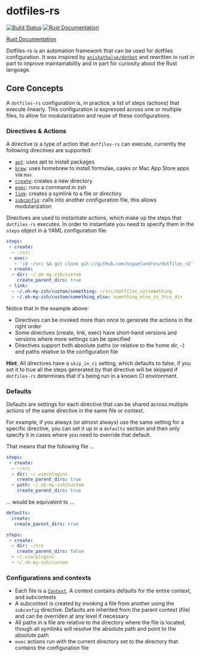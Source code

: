 # dotfiles-rs

[![Build Status](https://github.com/miguelandres/dotfiles-rs/actions/workflows/rust_build_and_test.yml/badge.svg?branch=main)](https://github.com/miguelandres/dotfiles-rs/actions/workflows/rust_build_and_test.yml)
[![Rust Documentation](https://github.com/miguelandres/dotfiles-rs/actions/workflows/rust_doc_generator.yml/badge.svg?branch=main)](https://miguelandres.github.io/dotfiles-rs/)

[Rust Documentation](https://miguelandres.github.io/dotfiles-rs/)

Dotfiles-rs is an automation framework that can be used for dotfiles
configuration. It was inspired by
[`anishathalye/dotbot`](https://github.com/anishathalye/dotbot) and rewritten in
rust in part to improve maintainability and in part for curiosity about the Rust
language.

## Core Concepts

A `dotfiles-rs` configuration is, in practice, a list of steps (actions) that
execute linearly. This configuration is expressed across one or multiple files,
to allow for modularization and reuse of these configurations.

### Directives & Actions

A directive is a type of action that `dotfiles-rs` can execute, currently the
following directives are supported:

* [`apt`](docs/apt.md): uses apt to install packages
* [`brew`](docs/brew.md): uses homebrew to install formulae, casks or Mac App
  Store apps via `mas`
* [`create`](docs/create.md): creates a new directory
* [`exec`](docs/exec.md): runs a command in zsh
* [`link`](docs/link.md): creates a symlink to a file or directory
* [`subconfig`](docs/subconfig.md): calls into another configuration file, this
  allows modularization

Directives are used to instantiate actions, which make up the steps that
`dotfiles-rs` executes. In order to instantiate you need to specify them in the
`steps` object in a YAML configuration file.

```yaml
steps:
 - create:
  - ~/src
 - exec:
   - 'cd ~/src && git clone git://github.com/miguelandres/dotfiles_v2'
 - create:
  - dir: ~/.oh-my-zsh/custom
    create_parent_dirs: true
 - link:
  - ~/.oh-my-zsh/custom/something: ~/src/dotfiles_v2/something
  - ~/.oh-my-zsh/custom/something_else: something_else_in_this_dir
```

Notice that in the example above:

* Directives can be invoked more than once to generate the actions in the right
  order
* Some directives (create, link, exec) have short-hand versions and versions
  where more settings can be specified
* Directives support both absolute paths (or relative to the home dir, `~`) and
  paths relative to the configuration file

**Hint**: All directives have a `skip_in_ci` setting, which defaults to false,
if you set it to true all the steps generated by that directive will be skipped
if `dotfiles-rs` determines that it's being run in a known CI environment.

### Defaults

Defaults are settings for each directive that can be shared across multiple
actions of the same directive in the same file or context.

For example, if you always (or almost always) use the same setting for a specific
directive, you can set it up in a `defaults` section and then only specify it in
cases where you need to override that default.

That means that the following file ...

```yaml
steps:
 - create:
  - ~/src
  - dir: ~/.vim/plugins
    create_parent_dirs: true
  - path: ~/.oh-my-zsh/custom
    create_parent_dirs: true
```

... would be equivalent to ...

```yaml
defaults:
  create:
   create_parent_dirs: true

steps:
 - create:
  - dir: ~/src
    create_parent_dirs: false
  - ~/.vim/plugins
  - ~/.oh-my-zsh/custom
```

### Configurations and contexts

* Each file is a
  [`Context`](https://miguelandres.github.io/dotfiles-rs/dotfiles_processor/context/struct.Context.html).
  A context contains defaults for the entire context, and subcontexts
* A subcontext is created by invoking a file from another using the `subconfig`
  directive. Defaults are inherited from the parent context (file) and can be
  overriden at any level if necessary
* All paths in a file are relative to the directory where the file is located,
  though all symlinks will resolve the absolute path and point to the absolute
  path
* `exec` actions run with the current directory set to the directory that
  contains the configuration file
